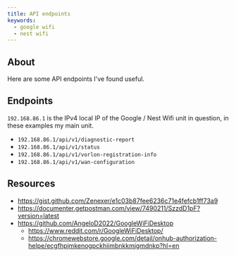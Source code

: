 ```yaml
---
title: API endpoints
keywords:
  - google wifi
  - nest wifi
---
```


## About

Here are some API endpoints I've found useful.

## Endpoints

`192.168.86.1` is the IPv4 local IP of the Google / Nest Wifi unit in question, in these examples my main unit.

* `192.168.86.1/api/v1/diagnostic-report`
* `192.168.86.1/api/v1/status`
* `192.168.86.1/api/v1/vorlon-registration-info`
* `192.168.86.1/api/v1/wan-configuration`

## Resources

* <https://gist.github.com/Zenexer/e1c03b87fee6236c71e4fefcb1ff73a9>
* <https://documenter.getpostman.com/view/7490211/SzzdD1pF?version=latest>
* <https://github.com/AngeloD2022/GoogleWiFiDesktop>
  * <https://www.reddit.com/r/GoogleWiFiDesktop/>
  * <https://chromewebstore.google.com/detail/onhub-authorization-helpe/ecgfhpjmkenogpckhiimbnkkmjgmdnkp?hl=en>
